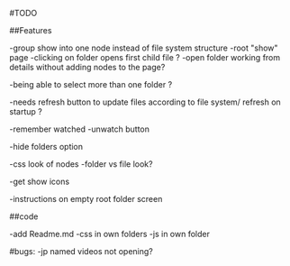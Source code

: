 #TODO

##Features

-group show into one node instead of file system structure
  -root "show" page
    -clicking on folder opens first child file ?
  -open folder working from details without adding nodes to the page?

-being able to select more than one folder ?

-needs refresh button to update files according to file system/ refresh on startup ?

-remember watched
  -unwatch button

-hide folders option

-css look of nodes
  -folder vs file look?

-get show icons

-instructions on empty root folder screen

##code

-add Readme.md
-css in own folders
-js in own folder



#bugs:
-jp named videos not opening?
